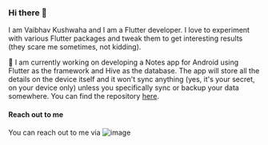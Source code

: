 ### Hi there 👋
I am Vaibhav Kushwaha and I am a Flutter developer. I love to experiment with various Flutter packages and tweak them to get interesting results (they scare me sometimes, not kidding).

🔭 I am currently working on developing a Notes app for Android using Flutter as the framework and Hive as the database. The app will store all the details on the device itself and it won't sync anything (yes, it's your secret, on your device only) unless you specifically sync or backup your data somewhere. You can find the repository [here](https://github.com/fourpointfour/notes_app).

#### Reach out to me
You can reach out to me via ![image]({https://img.shields.io/badge/LinkedIn-0077B5?style=for-the-badge&logo=linkedin&logoColor=white})

<!--
**fourpointfour/fourpointfour** is a ✨ _special_ ✨ repository because its `README.md` (this file) appears on your GitHub profile.

Here are some ideas to get you started:

- 🔭 I’m currently working on ...
- 🌱 I’m currently learning ...
- 👯 I’m looking to collaborate on ...
- 🤔 I’m looking for help with ...
- 💬 Ask me about ...
- 📫 How to reach me: ...
- 😄 Pronouns: ...
- ⚡ Fun fact: ...
-->
